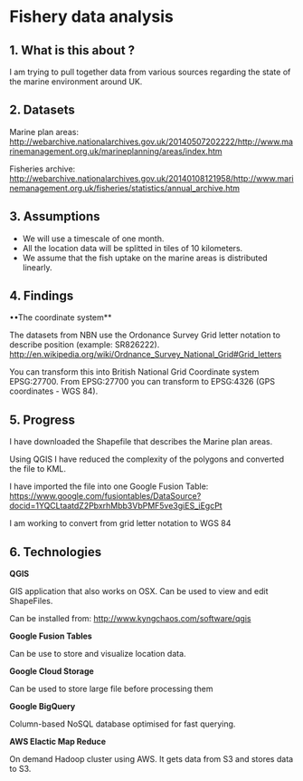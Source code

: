 # Fishery data analysis

## 1. What is this about ?

I am trying to pull together data from various sources regarding the state of the marine environment around UK.


## 2. Datasets

Marine plan areas: http://webarchive.nationalarchives.gov.uk/20140507202222/http://www.marinemanagement.org.uk/marineplanning/areas/index.htm

Fisheries archive: http://webarchive.nationalarchives.gov.uk/20140108121958/http://www.marinemanagement.org.uk/fisheries/statistics/annual_archive.htm

## 3. Assumptions

- We will use a timescale of one month.
- All the location data will be splitted in tiles of 10 kilometers.
- We assume that the fish uptake on the marine areas is distributed linearly.


## 4. Findings

••The coordinate system**

The datasets from NBN use the Ordonance Survey Grid letter notation to describe position (example: SR826222).
http://en.wikipedia.org/wiki/Ordnance_Survey_National_Grid#Grid_letters

You can transform this into British National Grid Coordinate system EPSG:27700.
From EPSG:27700 you can transform to EPSG:4326 (GPS coordinates - WGS 84).


## 5. Progress

I have downloaded the Shapefile that describes the Marine plan areas.

Using QGIS I have reduced the complexity of the polygons and converted the file to KML.

I have imported the file into one Google Fusion Table:
https://www.google.com/fusiontables/DataSource?docid=1YQCLtaatdZ2PbxrhMbb3VbPMF5ve3giES_iEgcPt


I am working to convert from grid letter notation to WGS 84




## 6. Technologies

**QGIS**

 GIS application that also works on OSX. Can be used to view and edit ShapeFiles.
 
 Can be installed from: http://www.kyngchaos.com/software/qgis

**Google Fusion Tables**

  Can be use to store and visualize location data.

**Google Cloud Storage**

  Can be used to store large file before processing them

**Google BigQuery**

  Column-based NoSQL database optimised for fast querying.
  
**AWS Elactic Map Reduce**

  On demand Hadoop cluster using AWS. It gets data from S3 and stores data to S3.
  
  
  
